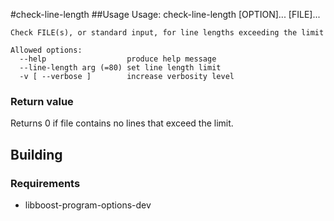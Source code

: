 #check-line-length
##Usage
    Usage: check-line-length [OPTION]... [FILE]...

    Check FILE(s), or standard input, for line lengths exceeding the limit

    Allowed options:
      --help                  produce help message
      --line-length arg (=80) set line length limit
      -v [ --verbose ]        increase verbosity level


### Return value
Returns 0 if file contains no lines that exceed the limit.


## Building
### Requirements
- libboost-program-options-dev
